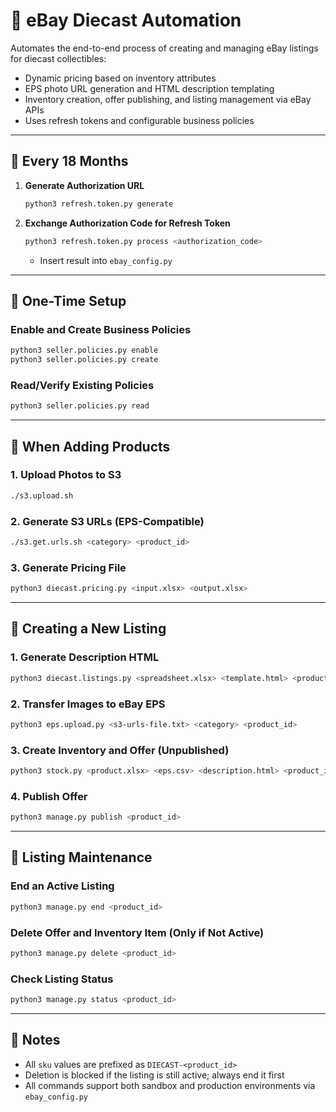 # 🏁 eBay Diecast Automation

Automates the end-to-end process of creating and managing eBay listings for diecast collectibles:

- Dynamic pricing based on inventory attributes
- EPS photo URL generation and HTML description templating
- Inventory creation, offer publishing, and listing management via eBay APIs
- Uses refresh tokens and configurable business policies

---

## 🔁 Every 18 Months

1. **Generate Authorization URL**
   ```bash
   python3 refresh.token.py generate
   ```

2. **Exchange Authorization Code for Refresh Token**
   ```bash
   python3 refresh.token.py process <authorization_code>
   ```
   - Insert result into `ebay_config.py`

---

## 🧾 One-Time Setup

### Enable and Create Business Policies
```bash
python3 seller.policies.py enable
python3 seller.policies.py create
```

### Read/Verify Existing Policies
```bash
python3 seller.policies.py read
```

---

## 📸 When Adding Products

### 1. Upload Photos to S3
```bash
./s3.upload.sh
```

### 2. Generate S3 URLs (EPS-Compatible)
```bash
./s3.get.urls.sh <category> <product_id>
```

### 3. Generate Pricing File
```bash
python3 diecast.pricing.py <input.xlsx> <output.xlsx>
```

---

## 🧱 Creating a New Listing

### 1. Generate Description HTML
```bash
python3 diecast.listings.py <spreadsheet.xlsx> <template.html> <product_id>
```

### 2. Transfer Images to eBay EPS
```bash
python3 eps.upload.py <s3-urls-file.txt> <category> <product_id>
```

### 3. Create Inventory and Offer (Unpublished)
```bash
python3 stock.py <product.xlsx> <eps.csv> <description.html> <product_id>
```

### 4. Publish Offer
```bash
python3 manage.py publish <product_id>
```

---

## 🧹 Listing Maintenance

### End an Active Listing
```bash
python3 manage.py end <product_id>
```

### Delete Offer and Inventory Item (Only if Not Active)
```bash
python3 manage.py delete <product_id>
```

### Check Listing Status
```bash
python3 manage.py status <product_id>
```

---

## 🔧 Notes

- All `sku` values are prefixed as `DIECAST-<product_id>`
- Deletion is blocked if the listing is still active; always end it first
- All commands support both sandbox and production environments via `ebay_config.py`
